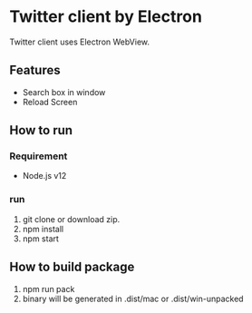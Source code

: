 # Twitter client by Electron
Twitter client uses Electron WebView.

## Features
- Search box in window
- Reload Screen

## How to run
### Requirement
- Node.js v12

### run
1. git clone or download zip.
1. npm install
1. npm start

## How to build package
1. npm run pack
1. binary will be generated in .dist/mac or .dist/win-unpacked
